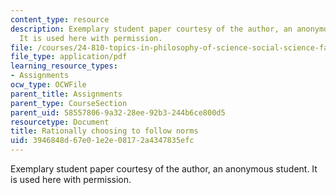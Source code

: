 ```yaml
---
content_type: resource
description: Exemplary student paper courtesy of the author, an anonymous student.
  It is used here with permission.
file: /courses/24-810-topics-in-philosophy-of-science-social-science-fall-2006/3946848d67e01e2e08172a4347835efc_paper_norms.pdf
file_type: application/pdf
learning_resource_types:
- Assignments
ocw_type: OCWFile
parent_title: Assignments
parent_type: CourseSection
parent_uid: 58557806-9a32-28ee-92b3-244b6ce800d5
resourcetype: Document
title: Rationally choosing to follow norms
uid: 3946848d-67e0-1e2e-0817-2a4347835efc
---
```

Exemplary student paper courtesy of the author, an anonymous student. It is used here with permission.

